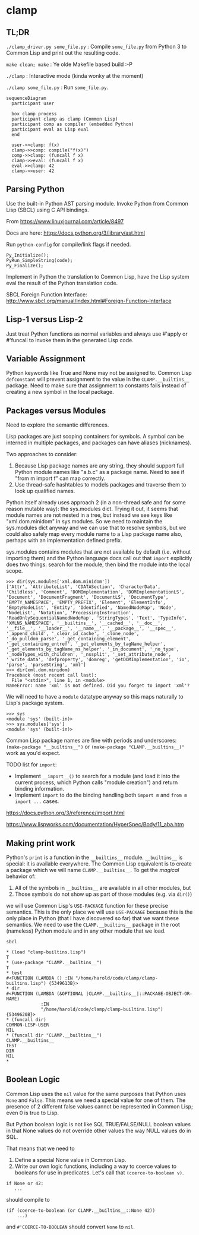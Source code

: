 clamp
=====

TL;DR
-----

`./clamp_driver.py some_file.py` : Compile `some_file.py` from Python 3 to Common Lisp and print out the resulting code.

`make clean; make` : Ye olde Makefile based build :-P

`./clamp` : Interactive mode (kinda wonky at the moment)

`./clamp some_file.py` : Run `some_file.py`.

```mermaid
sequenceDiagram
  participant user

  box clamp process
  participant clamp as clamp (Common Lisp)
  participant comp as compiler (embedded Python)
  participant eval as Lisp eval
  end

  user->>clamp: f(x)
  clamp->>comp: compile("f(x)")
  comp->>clamp: (funcall f x)
  clamp->>eval: (funcall f x)
  eval->>clamp: 42
  clamp->>user: 42
```

Parsing Python
--------------

Use the built-in Python AST parsing module. Invoke Python from Common Lisp (SBCL) using C API bindings.

From https://www.linuxjournal.com/article/8497

Docs are here: https://docs.python.org/3/library/ast.html

Run `python-config` for compile/link flags if needed.

```
Py_Initialize();
PyRun_SimpleString(code);
Py_Finalize();
```

Implement in Python the translation to Common Lisp, have the Lisp system eval the result of the Python translation code.

SBCL Foreign Function Interface:
http://www.sbcl.org/manual/index.html#Foreign-Function-Interface

Lisp-1 versus Lisp-2
--------------------

Just treat Python functions as normal variables and always use #'apply or #'funcall to invoke them in the generated Lisp code.

Variable Assignment
-------------------

Python keywords like True and None may not be assigned to. Common Lisp `defconstant` will prevent assignment to the value in the `CLAMP.__builtins__` package. Need to make sure that assignment to constants fails instead of creating a new symbol in the local package.

Packages versus Modules
-----------------------

Need to explore the semantic differences.

Lisp packages are just scoping containers for symbols. A symbol can be interned in multiple packages, and packages can have aliases (nicknames).

Two approaches to consider:

1. Because Lisp package names are any string, they should support full Python module names like "a.b.c" as a package name. Need to see if "from m import f" can map correctly.
2. Use thread-safe hashtables to models packages and traverse them to look up qualified names.

Python itself already uses approach 2 (in a non-thread safe and for some reason mutable way): the sys.modules dict. Trying it out, it seems that module names are not nested in a tree, but instead we see keys like "xml.dom.minidom" in sys.modules. So we need to maintain the sys.modules dict anyway and we can use that to resolve symbols, but we could also safely map every module name to a Lisp package name also, perhaps with an implementation defined prefix.

sys.modules contains modules that are not available by default (i.e. without importing them) and the Python language docs call out that `import` explicitly does two things: search for the module, then bind the module into the local scope.

    >>> dir(sys.modules['xml.dom.minidom'])
    ['Attr', 'AttributeList', 'CDATASection', 'CharacterData', 'Childless', 'Comment', 'DOMImplementation', 'DOMImplementationLS', 'Document', 'DocumentFragment', 'DocumentLS', 'DocumentType', 'EMPTY_NAMESPACE', 'EMPTY_PREFIX', 'Element', 'ElementInfo', 'EmptyNodeList', 'Entity', 'Identified', 'NamedNodeMap', 'Node', 'NodeList', 'Notation', 'ProcessingInstruction', 'ReadOnlySequentialNamedNodeMap', 'StringTypes', 'Text', 'TypeInfo', 'XMLNS_NAMESPACE', '__builtins__', '__cached__', '__doc__', '__file__', '__loader__', '__name__', '__package__', '__spec__', '_append_child', '_clear_id_cache', '_clone_node', '_do_pulldom_parse', '_get_containing_element', '_get_containing_entref', '_get_elements_by_tagName_helper', '_get_elements_by_tagName_ns_helper', '_in_document', '_no_type', '_nodeTypes_with_children', '_nssplit', '_set_attribute_node', '_write_data', 'defproperty', 'domreg', 'getDOMImplementation', 'io', 'parse', 'parseString', 'xml']
    >>> dir(xml.dom.minidom)
    Traceback (most recent call last):
      File "<stdin>", line 1, in <module>
    NameError: name 'xml' is not defined. Did you forget to import 'xml'?

We will need to have a `module` datatype anyway so this maps naturally to Lisp's package system.

    >>> sys
    <module 'sys' (built-in)>
    >>> sys.modules['sys']
    <module 'sys' (built-in)>

Common Lisp package names are fine with periods and underscores: `(make-package "__builtins__")` or `(make-package "CLAMP.__builtins__)"` work as you'd expect.

TODO list for `import`:
* Implement `__import__()` to search for a module (and load it into the current process, which Python calls "module creation") and return binding information.
* Implement `import` to do the binding handling both `import m` and `from m import ...` cases.

https://docs.python.org/3/reference/import.html

https://www.lispworks.com/documentation/HyperSpec/Body/11_aba.htm

Making print work
-----------------

Python's `print` is a function in the `__builtins__` module. `__builtins__` is special: it is available everywhere. The Common Lisp equivalent is to create a package which we will name `CLAMP.__builtins__`. To get the *magical* behavior of:

1. All of the symbols in `__builtins__` are available in all other modules, but
2. Those symbols do not show up as part of those modules (e.g. via `dir()`)

we will use Common Lisp's `USE-PACKAGE` function for these precise semantics. This is the only place we will use `USE-PACKAGE` because this is the only place in Python (that I have discovered so far) that we want these semantics. We need to use the `CLAMP.__builtins__` package in the root (nameless) Python module and in any other module that we load.

```
sbcl

* (load "clamp-builtins.lisp")
T
* (use-package "CLAMP.__builtins__")
T
* test
#<FUNCTION (LAMBDA () :IN "/home/harold/code/clamp/clamp-builtins.lisp") {5349613B}>
* dir
#<FUNCTION (LAMBDA (&OPTIONAL |CLAMP.__builtins__|::PACKAGE-OBJECT-OR-NAME)
             :IN
             "/home/harold/code/clamp/clamp-builtins.lisp") {5349620B}>
* (funcall dir)
COMMON-LISP-USER
NIL
* (funcall dir "CLAMP.__builtins__")
CLAMP.__builtins__
TEST
DIR
NIL
*
```

Boolean Logic
-------------

Common Lisp uses the `nil` value for the same purposes that Python uses `None` and `False`. This means we need a special value for one of them. The presence of 2 different false values cannot be represented in Common Lisp; even 0 is true to Lisp.

But Python boolean logic is not like SQL TRUE/FALSE/NULL boolean values in that None values do not override other values the way NULL values do in SQL.

That means that we need to
1) Define a special None value in Common Lisp.
2) Write our own logic functions, including a way to coerce values to booleans for use in predicates. Let's call that `(coerce-to-boolean v)`.

```
if None or 42:
   ...
```

should compile to

```
(if (coerce-to-boolean (or CLAMP.__builtins__::None 42))
    ...)
```

and `#'COERCE-TO-BOOLEAN` should convert `None` to `nil`.
